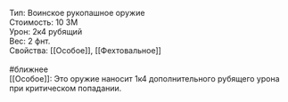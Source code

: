 Тип: Воинское рукопашное оружие<br>
Стоимость: 10 ЗМ<br>
Урон: 2к4 рубящий<br>
Вес: 2 фнт.<br>
Свойства: [[Особое]], [[Фехтовальное]]<br>
<br>
#ближнее<br>
[[Особое]]: Это оружие наносит 1к4 дополнительного рубящего урона при критическом попадании.